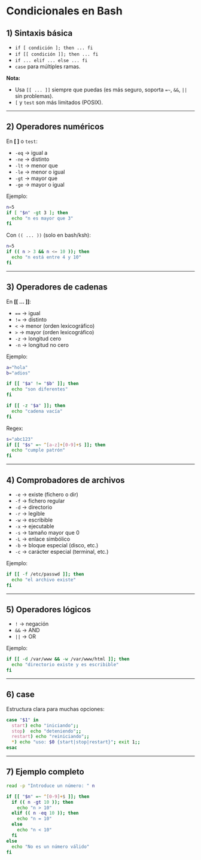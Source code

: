 # Condicionales en Bash

## 1) Sintaxis básica
- `if [ condición ]; then ... fi`
- `if [[ condición ]]; then ... fi`
- `if ... elif ... else ... fi`
- `case` para múltiples ramas.

**Nota:**  
- Usa `[[ ... ]]` siempre que puedas (es más seguro, soporta `=~`, `&&`, `||` sin problemas).  
- `[` y `test` son más limitados (POSIX).

---

## 2) Operadores numéricos
En **[ ]** o `test`:
- `-eq` → igual a  
- `-ne` → distinto  
- `-lt` → menor que  
- `-le` → menor o igual  
- `-gt` → mayor que  
- `-ge` → mayor o igual  

Ejemplo:
```bash
n=5
if [ "$n" -gt 3 ]; then
  echo "n es mayor que 3"
fi
```

Con `(( ... ))` (solo en bash/ksh):
```bash
n=5
if (( n > 3 && n <= 10 )); then
  echo "n está entre 4 y 10"
fi
```

---

## 3) Operadores de cadenas
En **[[ ... ]]**:
- `==`  → igual  
- `!=`  → distinto  
- `<`   → menor (orden lexicográfico)  
- `>`   → mayor (orden lexicográfico)  
- `-z`  → longitud cero  
- `-n`  → longitud no cero  

Ejemplo:
```bash
a="hola"
b="adios"

if [[ "$a" != "$b" ]]; then
  echo "son diferentes"
fi

if [[ -z "$a" ]]; then
  echo "cadena vacía"
fi
```

Regex:
```bash
s="abc123"
if [[ "$s" =~ ^[a-z]+[0-9]+$ ]]; then
  echo "cumple patrón"
fi
```

---

## 4) Comprobadores de archivos
- `-e`  → existe (fichero o dir)  
- `-f`  → fichero regular  
- `-d`  → directorio  
- `-r`  → legible  
- `-w`  → escribible  
- `-x`  → ejecutable  
- `-s`  → tamaño mayor que 0  
- `-L`  → enlace simbólico  
- `-b`  → bloque especial (disco, etc.)  
- `-c`  → carácter especial (terminal, etc.)  

Ejemplo:
```bash
if [[ -f /etc/passwd ]]; then
  echo "el archivo existe"
fi
```

---

## 5) Operadores lógicos
- `!`  → negación  
- `&&` → AND  
- `||` → OR  

Ejemplo:
```bash
if [[ -d /var/www && -w /var/www/html ]]; then
  echo "directorio existe y es escribible"
fi
```

---

## 6) case
Estructura clara para muchas opciones:
```bash
case "$1" in
  start) echo "iniciando";;
  stop)  echo "deteniendo";;
  restart) echo "reiniciando";;
  *) echo "uso: $0 {start|stop|restart}"; exit 1;;
esac
```

---

## 7) Ejemplo completo
```bash
read -p "Introduce un número: " n

if [[ "$n" =~ ^[0-9]+$ ]]; then
  if (( n -gt 10 )); then
    echo "n > 10"
  elif (( n -eq 10 )); then
    echo "n = 10"
  else
    echo "n < 10"
  fi
else
  echo "No es un número válido"
fi
```
